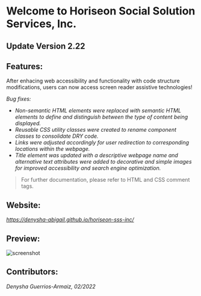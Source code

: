 # Welcome to Horiseon Social Solution Services, Inc.

## Update Version 2.22

## Features:

After enhacing web accessibility and functionality with code structure modifications, users can now access screen reader assistive technologies!

*Bug fixes:* 

- *Non-semantic HTML elements were replaced with semantic HTML elements to define and distinguish between the type of content being displayed.*
- *Reusable CSS utility classes were created to rename component classes to consolidate DRY code.*
- *Links were adjusted accordingly for user redirection to corresponding locations within the webpage.*
- *Title element was updated with a descriptive webpage name and alternative text attributes were added to decorative and simple images for improved accessibility and search engine optimization.*

> For further documentation, please refer to HTML and CSS comment tags.

## Website:
*https://denysha-abigail.github.io/horiseon-sss-inc/*

## Preview:
![screenshot](/assets/images/horiseon-inc-page-demo.png)

## Contributors:
*Denysha Guerrios-Armaiz, 02/2022*